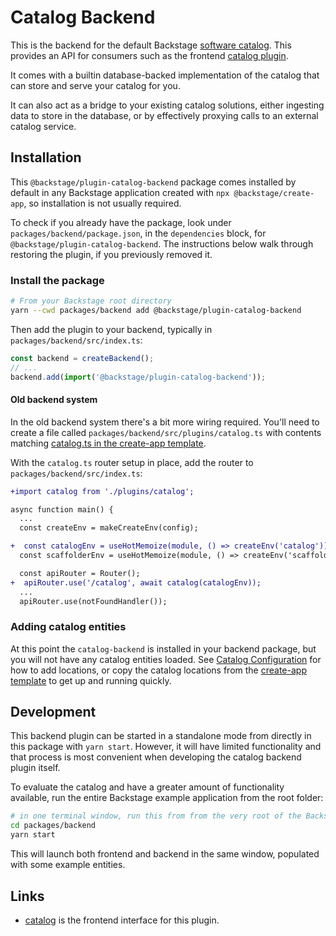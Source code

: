 # Catalog Backend

This is the backend for the default Backstage [software catalog](http://backstage.io/docs/features/software-catalog/).
This provides an API for consumers such as the frontend [catalog plugin](https://github.com/backstage/backstage/tree/master/plugins/catalog).

It comes with a builtin database-backed implementation of the catalog that can
store and serve your catalog for you.

It can also act as a bridge to your existing catalog solutions, either ingesting
data to store in the database, or by effectively proxying calls to an
external catalog service.

## Installation

This `@backstage/plugin-catalog-backend` package comes installed by default in
any Backstage application created with `npx @backstage/create-app`, so
installation is not usually required.

To check if you already have the package, look under
`packages/backend/package.json`, in the `dependencies` block, for
`@backstage/plugin-catalog-backend`. The instructions below walk through
restoring the plugin, if you previously removed it.

### Install the package

```bash
# From your Backstage root directory
yarn --cwd packages/backend add @backstage/plugin-catalog-backend
```

Then add the plugin to your backend, typically in `packages/backend/src/index.ts`:

```ts
const backend = createBackend();
// ...
backend.add(import('@backstage/plugin-catalog-backend'));
```

#### Old backend system

In the old backend system there's a bit more wiring required. You'll need to
create a file called `packages/backend/src/plugins/catalog.ts` with contents
matching [catalog.ts in the create-app template](https://github.com/backstage/backstage/blob/ad9314d3a7e0405719ba93badf96e97adde8ef83/packages/create-app/templates/default-app/packages/backend/src/plugins/catalog.ts).

With the `catalog.ts` router setup in place, add the router to
`packages/backend/src/index.ts`:

```diff
+import catalog from './plugins/catalog';

async function main() {
  ...
  const createEnv = makeCreateEnv(config);

+  const catalogEnv = useHotMemoize(module, () => createEnv('catalog'));
  const scaffolderEnv = useHotMemoize(module, () => createEnv('scaffolder'));

  const apiRouter = Router();
+  apiRouter.use('/catalog', await catalog(catalogEnv));
  ...
  apiRouter.use(notFoundHandler());

```

### Adding catalog entities

At this point the `catalog-backend` is installed in your backend package, but
you will not have any catalog entities loaded. See [Catalog Configuration](https://backstage.io/docs/features/software-catalog/configuration)
for how to add locations, or copy the catalog locations from the [create-app template](https://github.com/backstage/backstage/blob/master/packages/create-app/templates/default-app/app-config.yaml.hbs)
to get up and running quickly.

## Development

This backend plugin can be started in a standalone mode from directly in this
package with `yarn start`. However, it will have limited functionality and that
process is most convenient when developing the catalog backend plugin itself.

To evaluate the catalog and have a greater amount of functionality available,
run the entire Backstage example application from the root folder:

```bash
# in one terminal window, run this from from the very root of the Backstage project
cd packages/backend
yarn start
```

This will launch both frontend and backend in the same window, populated with
some example entities.

## Links

- [catalog](https://github.com/backstage/backstage/tree/master/plugins/catalog)
  is the frontend interface for this plugin.
